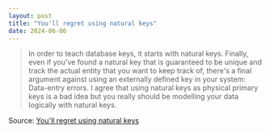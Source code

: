 ```yaml
---
layout: post
title: "You'll regret using natural keys"
date: 2024-06-06
---
```


> In order to teach database keys, it starts with natural keys.  Finally,
even if you've found a natural key that is guaranteed to be unique and
track the actual entity that you want to keep track of, there's a final
argument against using an externally defined key in your system: Data-entry
errors. I agree that using natural keys as physical primary keys is a bad
idea but you really should be modelling your data logically with natural
keys.

Source: [You'll regret using natural keys](
https://blog.ploeh.dk/2024/06/03/youll-regret-using-natural-keys/)

